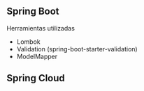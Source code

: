 ## Spring Boot
Herramientas utilizadas
- Lombok
- Validation (spring-boot-starter-validation)
- ModelMapper

## Spring Cloud

